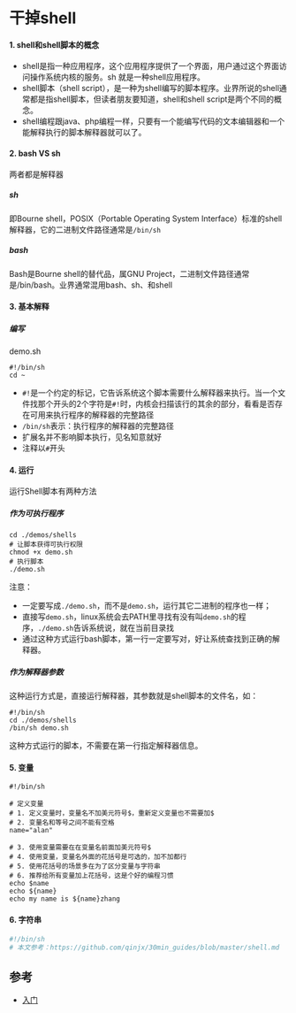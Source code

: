# 干掉shell

#### 1. shell和shell脚本的概念
- shell是指一种应用程序，这个应用程序提供了一个界面，用户通过这个界面访问操作系统内核的服务。sh 就是一种shell应用程序。
- shell脚本（shell script），是一种为shell编写的脚本程序。业界所说的shell通常都是指shell脚本，但读者朋友要知道，shell和shell script是两个不同的概念。
- shell编程跟java、php编程一样，只要有一个能编写代码的文本编辑器和一个能解释执行的脚本解释器就可以了。

#### 2. bash VS sh

两者都是解释器

##### sh
即Bourne shell，POSIX（Portable Operating System Interface）标准的shell解释器，它的二进制文件路径通常是`/bin/sh`

##### bash

Bash是Bourne shell的替代品，属GNU Project，二进制文件路径通常是/bin/bash。业界通常混用bash、sh、和shell

#### 3. 基本解释

##### 编写

demo.sh

```shell
#!/bin/sh
cd ~
```
- `#!`是一个约定的标记，它告诉系统这个脚本需要什么解释器来执行。当一个文件找那个开头的2个字符是`#!`时，内核会扫描该行的其余的部分，看看是否存在可用来执行程序的解释器的完整路径
- `/bin/sh`表示：执行程序的解释器的完整路径
- 扩展名并不影响脚本执行，见名知意就好
- 注释以`#`开头


#### 4. 运行

运行Shell脚本有两种方法

##### 作为可执行程序

```shell
cd ./demos/shells
# 让脚本获得可执行权限
chmod +x demo.sh
# 执行脚本
./demo.sh
```

注意：
- 一定要写成`./demo.sh`，而不是`demo.sh`，运行其它二进制的程序也一样；
- 直接写`demo.sh`，linux系统会去PATH里寻找有没有叫`demo.sh`的程序，`./demo.sh`告诉系统说，就在当前目录找
- 通过这种方式运行bash脚本，第一行一定要写对，好让系统查找到正确的解释器。

##### 作为解释器参数

这种运行方式是，直接运行解释器，其参数就是shell脚本的文件名，如：

```shell
#!/bin/sh
cd ./demos/shells
/bin/sh demo.sh
```

这种方式运行的脚本，不需要在第一行指定解释器信息。

#### 5. 变量

```
#!/bin/sh

# 定义变量
# 1. 定义变量时，变量名不加美元符号$，重新定义变量也不需要加$
# 2. 变量名和等号之间不能有空格
name="alan"

# 3. 使用变量需要在在变量名前面加美元符号$
# 4. 使用变量，变量名外面的花括号是可选的，加不加都行
# 5. 使用花括号的场景多在为了区分变量与字符串
# 6. 推荐给所有变量加上花括号，这是个好的编程习惯
echo $name
echo ${name}
echo my name is ${name}zhang

```

#### 6. 字符串 

```sh
#!/bin/sh
# 本文参考：https://github.com/qinjx/30min_guides/blob/master/shell.md

```

## 参考

- [入门](https://github.com/qinjx/30min_guides/blob/master/shell.md)